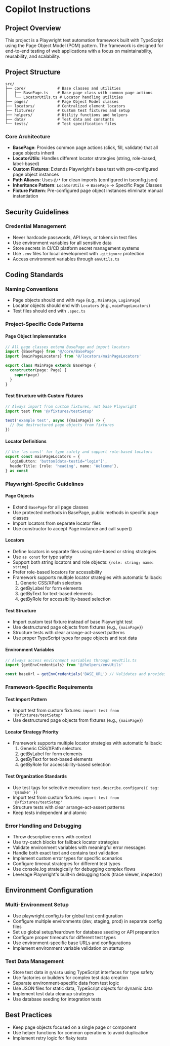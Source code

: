 # Copilot Instructions

## Project Overview

This project is a Playwright test automation framework built with TypeScript using the Page Object Model (POM) pattern. The framework is designed for end-to-end testing of web applications with a focus on maintainability, reusability, and scalability.

## Project Structure

```
src/
├── core/              # Base classes and utilities
│   ├── BasePage.ts    # Base page class with common page actions
│   └── LocatorUtils.ts # Locator handling utilities
├── pages/             # Page Object Model classes
├── locators/          # Centralized element locators
├── fixtures/          # Custom test fixtures and setup
├── helpers/           # Utility functions and helpers
├── data/              # Test data and constants
└── tests/             # Test specification files
```

### Core Architecture

- **BasePage**: Provides common page actions (click, fill, validate) that all page objects inherit
- **LocatorUtils**: Handles different locator strategies (string, role-based, label-based)
- **Custom Fixtures**: Extends Playwright's base test with pre-configured page object instances
- **Path Aliases**: Uses `@/*` for clean imports (configured in tsconfig.json)
- **Inheritance Pattern**: `LocatorUtils` → `BasePage` → Specific Page Classes
- **Fixture Pattern**: Pre-configured page object instances eliminate manual instantiation

## Security Guidelines

### Credential Management

- Never hardcode passwords, API keys, or tokens in test files
- Use environment variables for all sensitive data
- Store secrets in CI/CD platform secret management systems
- Use `.env` files for local development with `.gitignore` protection
- Access environment variables through `envUtils.ts`

## Coding Standards

### Naming Conventions

- Page objects should end with `Page` (e.g., `MainPage`, `LoginPage`)
- Locator objects should end with `Locators` (e.g., `mainPageLocators`)
- Test files should end with `.spec.ts`

### Project-Specific Code Patterns

#### Page Object Implementation

```typescript
// All page classes extend BasePage and import locators
import {BasePage} from '@/core/BasePage'
import {mainPageLocators} from '@/locators/mainPageLocators'

export class MainPage extends BasePage {
  constructor(page: Page) {
    super(page)
  }
}
```

#### Test Structure with Custom Fixtures

```typescript
// Always import from custom fixtures, not base Playwright
import test from '@/fixtures/testSetup'

test('example test', async ({mainPage}) => {
  // Use destructured page objects from fixtures
})
```

#### Locator Definitions

```typescript
// Use 'as const' for type safety and support role-based locators
export const mainPageLocators = {
  loginButton: 'button[data-testid="login"]',
  headerTitle: {role: 'heading', name: 'Welcome'},
} as const
```

### Playwright-Specific Guidelines

#### Page Objects

- Extend `BasePage` for all page classes
- Use protected methods in BasePage, public methods in specific page classes
- Import locators from separate locator files
- Use constructor to accept Page instance and call super()

#### Locators

- Define locators in separate files using role-based or string strategies
- Use `as const` for type safety
- Support both string locators and role objects: `{role: string; name: string}`
- Prefer role-based locators for accessibility
- Framework supports multiple locator strategies with automatic fallback:
  1. Generic CSS/XPath selectors
  2. getByLabel for form elements
  3. getByText for text-based elements
  4. getByRole for accessibility-based selection

#### Test Structure

- Import custom test fixture instead of base Playwright test
- Use destructured page objects from fixtures (e.g., `{mainPage}`)
- Structure tests with clear arrange-act-assert patterns
- Use proper TypeScript types for page objects and test data

#### Environment Variables

```typescript
// Always access environment variables through envUtils.ts
import {getEnvCredentials} from '@/helpers/envUtils'

const baseUrl = getEnvCredentials('BASE_URL') // Validates and provides fallback
```

### Framework-Specific Requirements

#### Test Import Pattern

- Import test from custom fixtures: `import test from '@/fixtures/testSetup'`
- Use destructured page objects from fixtures (e.g., `{mainPage}`)

#### Locator Strategy Priority

- Framework supports multiple locator strategies with automatic fallback:
  1. Generic CSS/XPath selectors
  2. getByLabel for form elements
  3. getByText for text-based elements
  4. getByRole for accessibility-based selection

#### Test Organization Standards

- Use test tags for selective execution: `test.describe.configure({ tag: '@smoke' })`
- Import test from custom fixtures: `import test from '@/fixtures/testSetup'`
- Structure tests with clear arrange-act-assert patterns
- Keep tests independent and atomic

### Error Handling and Debugging

- Throw descriptive errors with context
- Use try-catch blocks for fallback locator strategies
- Validate environment variables with meaningful error messages
- Handle both exact text and contains text validation
- Implement custom error types for specific scenarios
- Configure timeout strategies for different test types
- Use console.log strategically for debugging complex flows
- Leverage Playwright's built-in debugging tools (trace viewer, inspector)

## Environment Configuration

### Multi-Environment Setup

- Use playwright.config.ts for global test configuration
- Configure multiple environments (dev, staging, prod) in separate config files
- Set up global setup/teardown for database seeding or API preparation
- Configure proper timeouts for different test types
- Use environment-specific base URLs and configurations
- Implement environment variable validation on startup

### Test Data Management

- Store test data in `@/data` using TypeScript interfaces for type safety
- Use factories or builders for complex test data creation
- Separate environment-specific data from test logic
- Use JSON files for static data, TypeScript objects for dynamic data
- Implement test data cleanup strategies
- Use database seeding for integration tests

## Best Practices

- Keep page objects focused on a single page or component
- Use helper functions for common operations to avoid duplication
- Implement retry logic for flaky tests
